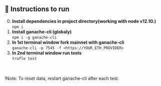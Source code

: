 ## 📃 Instructions to run
0. **Install dependencies in project directory(working with node v12.10.)**
</br>```npm i```
1. **Install ganache-cli (globaly)**
</br>```npm i -g ganache-cli```
2. **In 1st terminal window fork mainnet with ganache-cli**
</br>```ganache-cli -p 7545 -f <https://YOUR_ETH_PROVIDER>```
3. **In 2nd terminal window run tests**
</br>```trufle test```
</br>
</br>!Note: To reset data, restart ganache-cli after each test.
